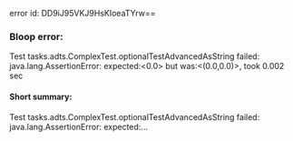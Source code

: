 error id: DD9iJ95VKJ9HsKIoeaTYrw==
### Bloop error:

Test tasks.adts.ComplexTest.optionalTestAdvancedAsString failed: java.lang.AssertionError: expected:<0.0> but was:<(0.0,0.0)>, took 0.002 sec
#### Short summary: 

Test tasks.adts.ComplexTest.optionalTestAdvancedAsString failed: java.lang.AssertionError: expected:...